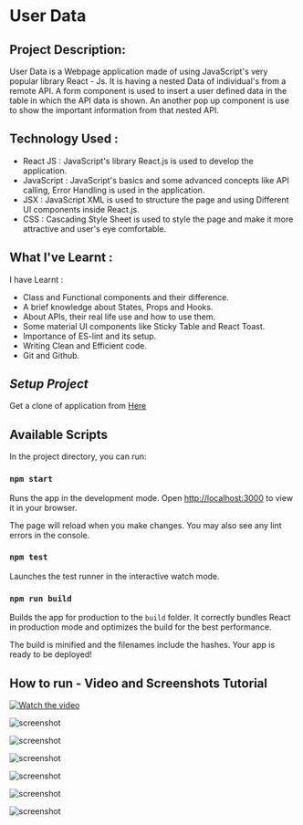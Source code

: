 # User Data

## Project Description:

User Data is a Webpage application made of using JavaScript's very popular library React - Js. It is having a nested Data of individual's from a remote API. A form component is used to insert a user defined data in the table in which the API data is shown. An another pop up component is use to show the important information from that nested API.


## Technology Used :

- React JS : JavaScript's library React.js is used to develop the application.
- JavaScript : JavaScript's basics and some advanced concepts like API calling, Error Handling is used in the application.
- JSX : JavaScript XML is used to structure the page and using Different UI components inside React.js.
- CSS : Cascading Style Sheet is used to style the page and make it more attractive and user's eye comfortable.

## What I've Learnt :

I have Learnt :

- Class and Functional components and their difference.
- A brief knowledge about States, Props and Hooks.
- About APIs, their real life use and how to use them.
- Some material UI components like Sticky Table and React Toast.
- Importance of ES-lint and its setup.
- Writing Clean and Efficient code.
- Git and Github.

## _Setup Project_

Get a clone of application from [Here](https://github.com/yogesh-haryana/UserDataProject.git)

## Available Scripts

In the project directory, you can run:

### `npm start`

Runs the app in the development mode.
Open [http://localhost:3000](http://localhost:3000) to view it in your browser.

The page will reload when you make changes.
You may also see any lint errors in the console.

### `npm test`

Launches the test runner in the interactive watch mode.

### `npm run build`

Builds the app for production to the `build` folder.
It correctly bundles React in production mode and optimizes the build for the best performance.

The build is minified and the filenames include the hashes.
Your app is ready to be deployed!

## How to run - Video and Screenshots Tutorial

[![Watch the video](https://drive.google.com/uc?export=view&id=1jHrW0TQa09Ap8la4xU79nruAmhYzxhTc)](https://drive.google.com/uc?export=view&id=1HEkik4VkW7XVs7jaxy6YPBJ63f1F49dt)


![screenshot](https://drive.google.com/uc?export=view&id=1jHrW0TQa09Ap8la4xU79nruAmhYzxhTc)

![screenshot](https://drive.google.com/uc?export=view&id=1_v36_OHd6UOi9bny74ZMLjz8Q0xUJsX1)

![screenshot](https://drive.google.com/uc?export=view&id=12zleMD-nHVv8rxx_QK9oWACtMQeJS3jZ)

![screenshot](https://drive.google.com/uc?export=view&id=1Dq4iU9uz5uoVKyPuj0lT2P9g_ssOIMlk)

![screenshot](https://drive.google.com/uc?export=view&id=1JOdRZhErqTGB-8C8tRjBONyfnhSl8vc9)

![screenshot](https://drive.google.com/uc?export=view&id=1ryaSZrK3xgcZUqpup1gv624r320wv6r8)
